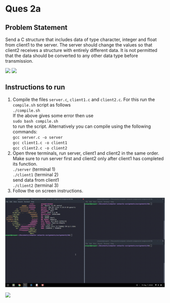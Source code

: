 # Ques 2a

## Problem Statement
Send  a  C  structure  that  includes  data  of  type  character,  integer  and  float  from  client1 to the server. The server should change the values so that client2 receives a structure with entirely different data. It is not permitted that the data should be converted to any other data type before transmission.

![](https://img.shields.io/badge/Language-C-orange.svg)
![](https://img.shields.io/badge/Language-Bash-orange.svg)

## Instructions to run
1. Compile the files `server.c`, `client1.c` and `client2.c`. For this run the `compile.sh` script as follows  
`./compile.sh`  
If the above gives some error then use  
`sudo bash compile.sh`  
to run the script.
Alternatively you can compile using the following commands:  
`gcc server.c -o server`  
`gcc client1.c -o client1`  
`gcc client2.c -o client2`
2. Open three terminals, run server, client1 and client2 in the same order. Make sure to run server first and client2 only after client1 has completed its function.  
`./server` (terminal 1)   
`./client1` (terminal 2)  
send data from client1  
`./client2` (terminal 3)   
3. Follow the on screen instructions.

![](./readme.gif)

![](https://ForTheBadge.com/images/badges/built-with-love.svg)
